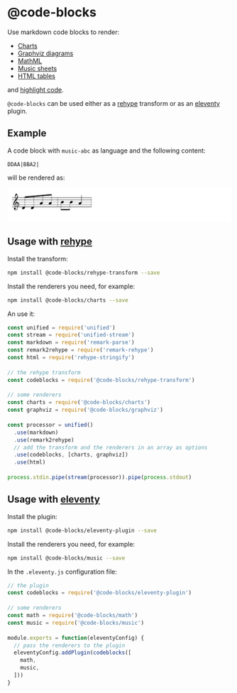 # @code-blocks

Use markdown code blocks to render:

* [Charts](/charts) 
* [Graphviz diagrams](/graphviz)
* [MathML](/math)
* [Music sheets](/music)
* [HTML tables](/tables)

and [highlight code](/prism).

`@code-blocks` can be used either as a [rehype](https://github.com/rehypejs/rehype) transform or as an [eleventy](https://www.11ty.dev/) plugin.

## Example

A code block with `music-abc` as language and the following content:

```
DDAA|BBA2|
```

will be rendered as:

![Music sheet example](/assets/home-example.png)

## Usage with [rehype](https://github.com/rehypejs/rehype)

Install the transform:

```bash
npm install @code-blocks/rehype-transform --save
```

Install the renderers you need, for example:

```bash
npm install @code-blocks/charts --save
```

An use it:

```js
const unified = require('unified')
const stream = require('unified-stream')
const markdown = require('remark-parse')
const remark2rehype = require('remark-rehype')
const html = require('rehype-stringify')

// the rehype transform
const codeblocks = require('@code-blocks/rehype-transform')

// some renderers
const charts = require('@code-blocks/charts')
const graphviz = require('@code-blocks/graphviz')

const processor = unified()
  .use(markdown)
  .use(remark2rehype)
  // add the transform and the renderers in an array as options
  .use(codeblocks, [charts, graphviz])
  .use(html)

process.stdin.pipe(stream(processor)).pipe(process.stdout)
```

## Usage with [eleventy](https://www.11ty.dev/)

Install the plugin:

```bash
npm install @code-blocks/eleventy-plugin --save
```

Install the renderers you need, for example:

```bash
npm install @code-blocks/music --save
```


In the `.eleventy.js` configuration file:

```js
// the plugin
const codeblocks = require('@code-blocks/eleventy-plugin')

// some renderers
const math = require('@code-blocks/math')
const music = require('@code-blocks/music')

module.exports = function(eleventyConfig) {
  // pass the renderers to the plugin
  eleventyConfig.addPlugin(codeblocks([
    math,
    music,
  ]))
}
```
